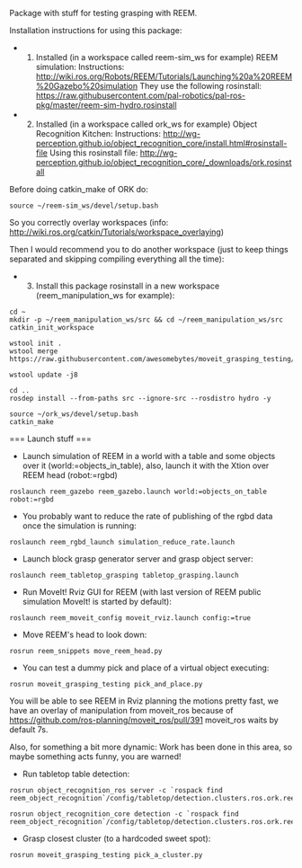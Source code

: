 Package with stuff for testing grasping with REEM.

Installation instructions for using this package:

* 1) Installed (in a workspace called reem-sim_ws for example) REEM simulation:
Instructions: http://wiki.ros.org/Robots/REEM/Tutorials/Launching%20a%20REEM%20Gazebo%20simulation
They use the following rosinstall:
https://raw.githubusercontent.com/pal-robotics/pal-ros-pkg/master/reem-sim-hydro.rosinstall


* 2) Installed (in a workspace called ork_ws for example) Object Recognition Kitchen:
Instructions: http://wg-perception.github.io/object_recognition_core/install.html#rosinstall-file
Using this rosinstall file:
http://wg-perception.github.io/object_recognition_core/_downloads/ork.rosinstall

Before doing catkin_make of ORK do:
```
source ~/reem-sim_ws/devel/setup.bash
```
So you correctly overlay workspaces (info: http://wiki.ros.org/catkin/Tutorials/workspace_overlaying)

Then I would recommend you to do another workspace (just to keep things separated and skipping compiling everything all the time):

* 3) Install this package rosinstall in a new workspace (reem_manipulation_ws for example):
```
cd ~
mkdir -p ~/reem_manipulation_ws/src && cd ~/reem_manipulation_ws/src
catkin_init_workspace

wstool init .
wstool merge https://raw.githubusercontent.com/awesomebytes/moveit_grasping_testing/master/.rosinstall

wstool update -j8

cd ..
rosdep install --from-paths src --ignore-src --rosdistro hydro -y

source ~/ork_ws/devel/setup.bash
catkin_make
```

=== Launch stuff ===

* Launch simulation of REEM in a world with a table and some objects over it (world:=objects_in_table), also, launch it with the Xtion over REEM head (robot:=rgbd)
```
roslaunch reem_gazebo reem_gazebo.launch world:=objects_on_table robot:=rgbd
```
* You probably want to reduce the rate of publishing of the rgbd data once the simulation is running:
```
roslaunch reem_rgbd_launch simulation_reduce_rate.launch
```

* Launch block grasp generator server and grasp object server:
```
roslaunch reem_tabletop_grasping tabletop_grasping.launch
```

* Run MoveIt! Rviz GUI for REEM (with last version of REEM public simulation MoveIt! is started by default):
```
roslaunch reem_moveit_config moveit_rviz.launch config:=true
```

* Move REEM's head to look down:
```
rosrun reem_snippets move_reem_head.py
```

* You can test a dummy pick and place of a virtual object executing:
```
rosrun moveit_grasping_testing pick_and_place.py
```
You will be able to see REEM in Rviz planning the motions pretty fast, we have an overlay of manipulation from moveit_ros because of https://github.com/ros-planning/moveit_ros/pull/391 moveit_ros waits by default 7s.


Also, for something a bit more dynamic:
Work has been done in this area, so maybe something acts funny, you are warned!


* Run tabletop table detection:
```
rosrun object_recognition_ros server -c `rospack find reem_object_recognition`/config/tabletop/detection.clusters.ros.ork.reem

rosrun object_recognition_core detection -c `rospack find reem_object_recognition`/config/tabletop/detection.clusters.ros.ork.reem.throtled
```

* Grasp closest cluster (to a hardcoded sweet spot):
```
rosrun moveit_grasping_testing pick_a_cluster.py
```
